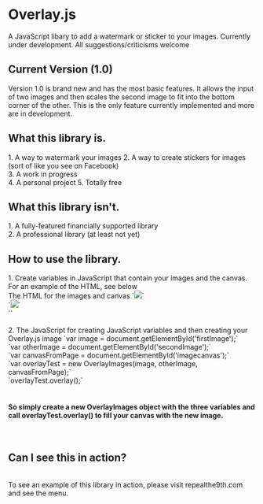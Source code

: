 # Overlay.js
A JavaScript libary to add a watermark or sticker to your images. Currently under development. All suggestions/criticisms welcome
<html>
<body>
<h2>Current Version (1.0)</h2>
Version 1.0 is brand new and has the most basic features. It allows the input of two images and then scales the second image to fit into the bottom corner of the other. This is the only feature currently implemented and more are in development.
<h2>What this library is.</h2>
1. A way to watermark your images
2. A way to create stickers for images (sort of like you see on Facebook)<br>
3. A work in progress<br>4. A personal project
5. Totally free
<h2>What this library isn't.</h2>
1. A fully-featured financially supported library<br>2. A professional library (at least not yet)
<h2>How to use the library.</h2>
1. Create variables in JavaScript that contain your images and the canvas. For an example of the HTML, see below<br>
  The HTML for the images and canvas
  `<img id="firstImage" src="someImage.jpg" />`<br>
   `<img id="secondImage" src="someOtherImage.png" />`<br>
   `<canvas id="imagecanvas"></canvas>`<br><br>
2. The JavaScript for creating JavaScript variables and then creating your Overlay.js image
`var image = document.getElementById('firstImage');`<br>
		`var otherImage = document.getElementById('secondImage');`<br>
		`var canvasFromPage = document.getElementById('imagecanvas');`<br>
    `var overlayTest = new OverlayImages(image, otherImage, canvasFromPage);`<br>
	  `overlayTest.overlay();`<br><br>
<h4>So simply create a new OverlayImages object with the three variables and call overlayTest.overlay() to fill your canvas with the new image.</h4><br>
<h2>Can I see this in action?</h2><br>
To see an example of this library in action, please visit repealthe9th.com and see the menu.
</body>
</html>
